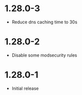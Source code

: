 # 1.28.0-3

- Reduce dns caching time to 30s

# 1.28.0-2

- Disable some modsecurity rules

# 1.28.0-1

- Initial release
